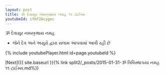 ```yaml
---
layout: post
title: ૐ દેવાસુર નમસ્કૃથાય નમહ ૧૧ ટાઈમ્સ
youtubeId: ifHf2Acygec
---
```

 
 
 ૐ દેવાસુર નમસ્કૃથાય નમહ  
 
 -  જેને દેવ અને અસુરો દ્વારા સલામ આપવામાં આવી રહી છે 
 
  
 
  
 
 
 
 
 
 


{% include youtubePlayer.html id=page.youtubeId %}
 
[Next]({{ site.baseurl }}{% link  split2/_posts/2015-01-31-ૐ ત્રિવિસ્થાપયા નમહ ૧૧ ટાઈમ્સ.md%})
 
